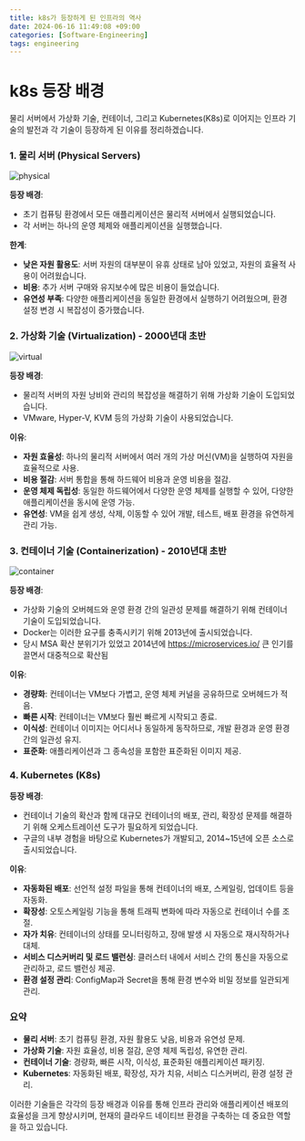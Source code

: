 ```yaml
---
title: k8s가 등장하게 된 인프라의 역사
date: 2024-06-16 11:49:08 +09:00
categories: [Software-Engineering]
tags: engineering
---
```


# k8s 등장 배경
물리 서버에서 가상화 기술, 컨테이너, 그리고 Kubernetes(K8s)로 이어지는 인프라 기술의 발전과 각 기술이 등장하게 된 이유를 정리하겠습니다.

### 1. 물리 서버 (Physical Servers)

![physical](../../../../assets/lib/traditional-deploment-model-k8s.png)

**등장 배경**:
- 초기 컴퓨팅 환경에서 모든 애플리케이션은 물리적 서버에서 실행되었습니다.
- 각 서버는 하나의 운영 체제와 애플리케이션을 실행했습니다.

**한계**:
- **낮은 자원 활용도**: 서버 자원의 대부분이 유휴 상태로 남아 있었고, 자원의 효율적 사용이 어려웠습니다.
- **비용**: 추가 서버 구매와 유지보수에 많은 비용이 들었습니다.
- **유연성 부족**: 다양한 애플리케이션을 동일한 환경에서 실행하기 어려웠으며, 환경 설정 변경 시 복잡성이 증가했습니다.

### 2. 가상화 기술 (Virtualization) - 2000년대 초반

![virtual](../../../../assets/lib/virtual-machine-deplotment.png)

**등장 배경**:
- 물리적 서버의 자원 낭비와 관리의 복잡성을 해결하기 위해 가상화 기술이 도입되었습니다.
- VMware, Hyper-V, KVM 등의 가상화 기술이 사용되었습니다.

**이유**:
- **자원 효율성**: 하나의 물리적 서버에서 여러 개의 가상 머신(VM)을 실행하여 자원을 효율적으로 사용.
- **비용 절감**: 서버 통합을 통해 하드웨어 비용과 운영 비용을 절감.
- **운영 체제 독립성**: 동일한 하드웨어에서 다양한 운영 체제를 실행할 수 있어, 다양한 애플리케이션을 동시에 운영 가능.
- **유연성**: VM을 쉽게 생성, 삭제, 이동할 수 있어 개발, 테스트, 배포 환경을 유연하게 관리 가능.

### 3. 컨테이너 기술 (Containerization) - 2010년대 초반

![container](../../../../assets/lib/container-deploment-kubernetes.png)

**등장 배경**:
- 가상화 기술의 오버헤드와 운영 환경 간의 일관성 문제를 해결하기 위해 컨테이너 기술이 도입되었습니다.
- Docker는 이러한 요구를 충족시키기 위해 2013년에 출시되었습니다.
- 당시 MSA 확산 분위기가 있었고 2014년에 https://microservices.io/ 큰 인기를 끌면서 대중적으로 확산됨

**이유**:
- **경량화**: 컨테이너는 VM보다 가볍고, 운영 체제 커널을 공유하므로 오버헤드가 적음.
- **빠른 시작**: 컨테이너는 VM보다 훨씬 빠르게 시작되고 종료.
- **이식성**: 컨테이너 이미지는 어디서나 동일하게 동작하므로, 개발 환경과 운영 환경 간의 일관성 유지.
- **표준화**: 애플리케이션과 그 종속성을 포함한 표준화된 이미지 제공.

### 4. Kubernetes (K8s)

**등장 배경**:
- 컨테이너 기술의 확산과 함께 대규모 컨테이너의 배포, 관리, 확장성 문제를 해결하기 위해 오케스트레이션 도구가 필요하게 되었습니다.
- 구글의 내부 경험을 바탕으로 Kubernetes가 개발되고, 2014~15년에 오픈 소스로 출시되었습니다.

**이유**:
- **자동화된 배포**: 선언적 설정 파일을 통해 컨테이너의 배포, 스케일링, 업데이트 등을 자동화.
- **확장성**: 오토스케일링 기능을 통해 트래픽 변화에 따라 자동으로 컨테이너 수를 조절.
- **자가 치유**: 컨테이너의 상태를 모니터링하고, 장애 발생 시 자동으로 재시작하거나 대체.
- **서비스 디스커버리 및 로드 밸런싱**: 클러스터 내에서 서비스 간의 통신을 자동으로 관리하고, 로드 밸런싱 제공.
- **환경 설정 관리**: ConfigMap과 Secret을 통해 환경 변수와 비밀 정보를 일관되게 관리.

### 요약

- **물리 서버**: 초기 컴퓨팅 환경, 자원 활용도 낮음, 비용과 유연성 문제.
- **가상화 기술**: 자원 효율성, 비용 절감, 운영 체제 독립성, 유연한 관리.
- **컨테이너 기술**: 경량화, 빠른 시작, 이식성, 표준화된 애플리케이션 패키징.
- **Kubernetes**: 자동화된 배포, 확장성, 자가 치유, 서비스 디스커버리, 환경 설정 관리.

이러한 기술들은 각각의 등장 배경과 이유를 통해 인프라 관리와 애플리케이션 배포의 효율성을 크게 향상시키며, 현재의 클라우드 네이티브 환경을 구축하는 데 중요한 역할을 하고 있습니다.
